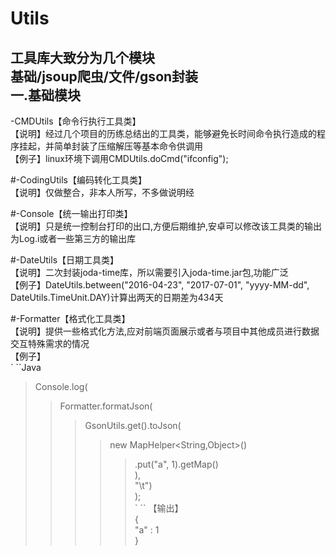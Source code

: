 Utils
====
工具库大致分为几个模块<br>
基础/jsoup爬虫/文件/gson封装<br>
一.基础模块<br>
----
-CMDUtils【命令行执行工具类】<br>
【说明】经过几个项目的历练总结出的工具类，能够避免长时间命令执行造成的程序挂起，并简单封装了压缩解压等基本命令供调用<br>
【例子】linux环境下调用CMDUtils.doCmd("ifconfig");<br>

#-CodingUtils【编码转化工具类】<br>
【说明】仅做整合，非本人所写，不多做说明经<br>

#-Console【统一输出打印类】<br>
【说明】只是统一控制台打印的出口,方便后期维护,安卓可以修改该工具类的输出为Log.i或者一些第三方的输出库<br>

#-DateUtils【日期工具类】<br>
【说明】二次封装joda-time库，所以需要引入joda-time.jar包,功能广泛<br>
【例子】DateUtils.between("2016-04-23", "2017-07-01", "yyyy-MM-dd", DateUtils.TimeUnit.DAY)计算出两天的日期差为434天<br>

#-Formatter【格式化工具类】<br>
【说明】提供一些格式化方法,应对前端页面展示或者与项目中其他成员进行数据交互特殊需求的情况<br>
【例子】<br>
` ``Java
>Console.log(<br>
>>Formatter.formatJson(<br>
>>>GsonUtils.get().toJson(<br>
>>>>new MapHelper<String,Object>()<br>
>>>>>.put("a", 1).getMap()<br>
>>),<br>
>>"\t")<br>
>);<br>
` ``
【输出】<br>
>{<br>
>>"a" : 1<br>
>}<br>
